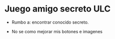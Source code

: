 <h1> Juego amigo secreto ULC</h1>

- Rumbo a: encontrar conocido secreto.

- No se como mejorar mis botones e imagenes
  
